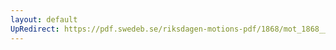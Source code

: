 ```yaml
---
layout: default
UpRedirect: https://pdf.swedeb.se/riksdagen-motions-pdf/1868/mot_1868__ak__00313.pdf
---
```

